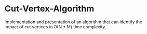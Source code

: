# Cut-Vertex-Algorithm
Implementation and presentation of an algorithm that can identify the impact of cut vertices in O(N + M) time complexity.
